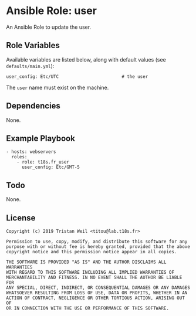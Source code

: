 # Ansible Role: user

An Ansible Role to update the user.

## Role Variables

Available variables are listed below, along with default values (see `defaults/main.yml`):

    user_config: Etc/UTC                        # the user

The `user` name must exist on the machine.

## Dependencies

None.

## Example Playbook

    - hosts: webservers
      roles:
        - role: t18s.fr_user
          user_config: Etc/GMT-5

## Todo

None.

## License

```
Copyright (c) 2019 Tristan Weil <titou@lab.t18s.fr>

Permission to use, copy, modify, and distribute this software for any
purpose with or without fee is hereby granted, provided that the above
copyright notice and this permission notice appear in all copies.

THE SOFTWARE IS PROVIDED "AS IS" AND THE AUTHOR DISCLAIMS ALL WARRANTIES
WITH REGARD TO THIS SOFTWARE INCLUDING ALL IMPLIED WARRANTIES OF
MERCHANTABILITY AND FITNESS. IN NO EVENT SHALL THE AUTHOR BE LIABLE FOR
ANY SPECIAL, DIRECT, INDIRECT, OR CONSEQUENTIAL DAMAGES OR ANY DAMAGES
WHATSOEVER RESULTING FROM LOSS OF USE, DATA OR PROFITS, WHETHER IN AN
ACTION OF CONTRACT, NEGLIGENCE OR OTHER TORTIOUS ACTION, ARISING OUT OF
OR IN CONNECTION WITH THE USE OR PERFORMANCE OF THIS SOFTWARE.
```

